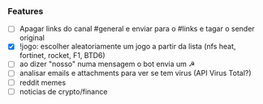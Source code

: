 ### Features
- [ ] Apagar links do canal #general e enviar para o #links e tagar o sender original
- [X] !jogo: escolher aleatoriamente um jogo a partir da lista (nfs heat, fortinet, rocket, F1, BTD6)
- [ ] ao dizer "nosso" numa mensagem o bot envia um ☭
- [ ] analisar emails e attachments para ver se tem virus (API Virus Total?)
- [ ] reddit memes
- [ ] noticias de crypto/finance 
